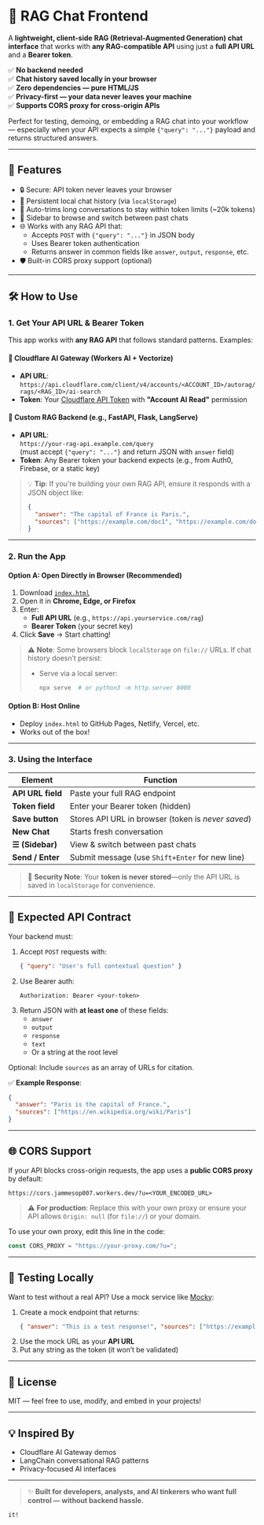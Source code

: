 
# 🧠 RAG Chat Frontend

A **lightweight, client-side RAG (Retrieval-Augmented Generation) chat interface** that works with **any RAG-compatible API** using just a **full API URL** and a **Bearer token**.  

✅ **No backend needed**  
✅ **Chat history saved locally in your browser**  
✅ **Zero dependencies — pure HTML/JS**  
✅ **Privacy-first — your data never leaves your machine**  
✅ **Supports CORS proxy for cross-origin APIs**

Perfect for testing, demoing, or embedding a RAG chat into your workflow — especially when your API expects a simple `{"query": "..."}` payload and returns structured answers.

---

## 🚀 Features

- 🔒 Secure: API token never leaves your browser
- 💾 Persistent local chat history (via `localStorage`)
- 📜 Auto-trims long conversations to stay within token limits (~20k tokens)
- 📂 Sidebar to browse and switch between past chats
- 🌐 Works with any RAG API that:
  - Accepts `POST` with `{"query": "..."}` in JSON body
  - Uses Bearer token authentication
  - Returns answer in common fields like `answer`, `output`, `response`, etc.
- 🛡️ Built-in CORS proxy support (optional)

---

## 🛠️ How to Use

### 1. **Get Your API URL & Bearer Token**

This app works with **any RAG API** that follows standard patterns. Examples:

#### 🔹 Cloudflare AI Gateway (Workers AI + Vectorize)
- **API URL**:  
  `https://api.cloudflare.com/client/v4/accounts/<ACCOUNT_ID>/autorag/rags/<RAG_ID>/ai-search`
- **Token**: Your [Cloudflare API Token](https://dash.cloudflare.com/profile/api-tokens) with **"Account AI Read"** permission

#### 🔹 Custom RAG Backend (e.g., FastAPI, Flask, LangServe)
- **API URL**:  
  `https://your-rag-api.example.com/query`  
  (must accept `{"query": "..."}` and return JSON with `answer` field)
- **Token**: Any Bearer token your backend expects (e.g., from Auth0, Firebase, or a static key)

> 💡 **Tip**: If you're building your own RAG API, ensure it responds with a JSON object like:
> ```json
> {
>   "answer": "The capital of France is Paris.",
>   "sources": ["https://example.com/doc1", "https://example.com/doc2"]
> }
> ```

---

### 2. **Run the App**

#### Option A: Open Directly in Browser (Recommended)
1. Download [`index.html`](./index.html)
2. Open it in **Chrome, Edge, or Firefox**
3. Enter:
   - **Full API URL** (e.g., `https://api.yourservice.com/rag`)
   - **Bearer Token** (your secret key)
4. Click **Save** → Start chatting!

> ⚠️ **Note**: Some browsers block `localStorage` on `file://` URLs. If chat history doesn’t persist:
> - Serve via a local server:  
>   ```bash
>   npx serve  # or python3 -m http.server 8000
>   ```

#### Option B: Host Online
- Deploy `index.html` to GitHub Pages, Netlify, Vercel, etc.
- Works out of the box!

---

### 3. **Using the Interface**

| Element | Function |
|--------|--------|
| **API URL field** | Paste your full RAG endpoint |
| **Token field** | Enter your Bearer token (hidden) |
| **Save button** | Stores API URL in browser (token is *never saved*) |
| **New Chat** | Starts fresh conversation |
| **☰ (Sidebar)** | View & switch between past chats |
| **Send / Enter** | Submit message (use `Shift+Enter` for new line) |

> 🔐 **Security Note**: Your **token is never stored**—only the API URL is saved in `localStorage` for convenience.

---

## 🔌 Expected API Contract

Your backend must:

1. Accept `POST` requests with:
   ```json
   { "query": "User's full contextual question" }
   ```
2. Use Bearer auth:
   ```http
   Authorization: Bearer <your-token>
   ```
3. Return JSON with **at least one** of these fields:
   - `answer`
   - `output`
   - `response`
   - `text`
   - Or a string at the root level

Optional: Include `sources` as an array of URLs for citation.

✅ **Example Response**:
```json
{
  "answer": "Paris is the capital of France.",
  "sources": ["https://en.wikipedia.org/wiki/Paris"]
}
```

---

## 🌐 CORS Support

If your API blocks cross-origin requests, the app uses a **public CORS proxy** by default:

```
https://cors.jammesop007.workers.dev/?u=<YOUR_ENCODED_URL>
```

> ⚠️ **For production**: Replace this with your own proxy or ensure your API allows `Origin: null` (for `file://`) or your domain.

To use your own proxy, edit this line in the code:
```js
const CORS_PROXY = "https://your-proxy.com/?u=";
```

---

## 🧪 Testing Locally

Want to test without a real API? Use a mock service like [Mocky](https://designer.mocky.io/):

1. Create a mock endpoint that returns:
   ```json
   { "answer": "This is a test response!", "sources": ["https://example.com"] }
   ```
2. Use the mock URL as your **API URL**
3. Put any string as the token (it won’t be validated)

---

## 📜 License

MIT — feel free to use, modify, and embed in your projects!

---

## 💡 Inspired By

- Cloudflare AI Gateway demos
- LangChain conversational RAG patterns
- Privacy-focused AI interfaces

---

> ✨ **Built for developers, analysts, and AI tinkerers who want full control — without backend hassle.**
```
it!
